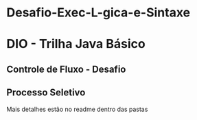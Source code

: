 # Desafio-Exec-L-gica-e-Sintaxe

# DIO - Trilha Java Básico

## Controle de Fluxo - Desafio

## Processo Seletivo

Mais detalhes estão no readme dentro das pastas
